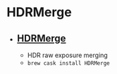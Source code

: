 # HDRMerge
- [HDRMerge](https://jcelaya.github.io/hdrmerge/)
  - 
  - HDR raw exposure merging
  - `brew cask install HDRMerge`
